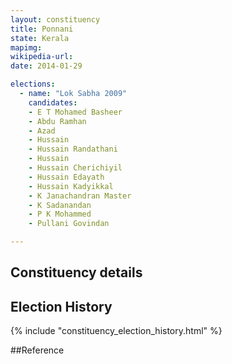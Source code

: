 ```yaml
---
layout: constituency
title: Ponnani
state: Kerala
mapimg: 
wikipedia-url: 
date: 2014-01-29

elections: 
  - name: "Lok Sabha 2009"
    candidates: 
    - E T Mohamed Basheer 
    - Abdu Ramhan 
    - Azad 
    - Hussain 
    - Hussain Randathani 
    - Hussain 
    - Hussain Cherichiyil 
    - Hussain Edayath 
    - Hussain Kadyikkal 
    - K Janachandran Master 
    - K Sadanandan 
    - P K Mohammed 
    - Pullani Govindan 

---
```

## Constituency details


## Election History
{% include "constituency_election_history.html" %}

##Reference
